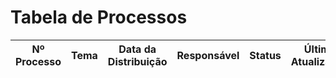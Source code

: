 # Tabela de Processos

| Nº Processo | Tema | Data da Distribuição | Responsável | Status | Última Atualização | Suspeitos | Comentários |
|-------------|------|-----------------------|-------------|--------|----------------------|-----------|-------------|

